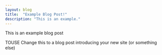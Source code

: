 ```yaml
---
layout: blog
title:  "Example Blog Post!"
description: "This is an example."
---
```


This is an example blog post

TOUSE Change this to a blog post introducing your new site (or something else)


